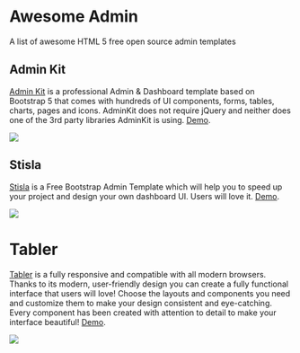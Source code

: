 # Awesome Admin
A list of awesome HTML 5 free open source admin templates


## Admin Kit

[Admin Kit](https://github.com/adminkit/adminkit) is a professional Admin & Dashboard template based on Bootstrap 5 that comes with hundreds of UI components, forms, tables, charts, pages and icons. AdminKit does not require jQuery and neither does one of the 3rd party libraries AdminKit is using. [Demo](https://demo.adminkit.io/).

<img  src="https://camo.githubusercontent.com/d8017a9be414962918395b017a92e48e9c20c019f380b96a03492fd912d0c1ff/68747470733a2f2f6173736574732e61646d696e6b69742e696f2f62616e6e6572732f61646d696e6b69742d626f6f7473747261702d352d61646d696e2d74656d706c6174652e706e67"></img>

## Stisla

[Stisla](https://github.com/stisla/stisla) is a Free Bootstrap Admin Template which will help you to speed up your project and design your own dashboard UI. Users will love it. [Demo](https://demo.getstisla.com/).

<img  src="https://camo.githubusercontent.com/2135e0f6544a7286a3412cdc3df32d47fc91b045/68747470733a2f2f692e6962622e636f2f3674646d6358302f323031382d31312d31312d31352d33352d676574737469736c612d636f6d2e706e67"></img>

# Tabler

[Tabler](https://github.com/tabler/tabler) is a fully responsive and compatible with all modern browsers. Thanks to its modern, user-friendly design you can create a fully functional interface that users will love! Choose the layouts and components you need and customize them to make your design consistent and eye-catching. Every component has been created with attention to detail to make your interface beautiful! [Demo](https://preview.tabler.io/).

<img src="https://raw.githubusercontent.com/tabler/tabler/dev/src/static/tabler-preview.png"></img>
